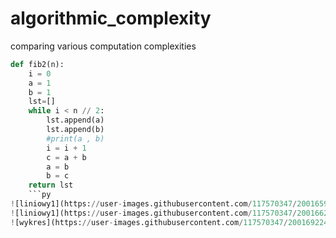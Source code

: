 # algorithmic_complexity
comparing various computation complexities
```py
def fib2(n):
    i = 0
    a = 1
    b = 1
    lst=[]
    while i < n // 2:
        lst.append(a)
        lst.append(b)
        #print(a , b)
        i = i + 1
        c = a + b
        a = b
        b = c
    return lst
    ```py
![liniowy1](https://user-images.githubusercontent.com/117570347/200165973-e43fb2b4-d7aa-4697-9d85-a50f2615f81a.jpg)
![liniowy1](https://user-images.githubusercontent.com/117570347/200166219-3b0a724f-bae7-4935-ae18-1beba093d050.jpg)
![wykres](https://user-images.githubusercontent.com/117570347/200169224-906ee24f-f13c-4007-905b-6b966b7af65a.png)
